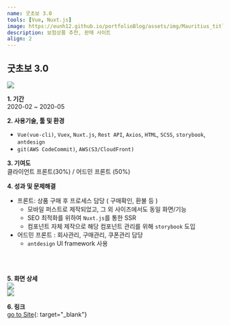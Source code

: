 ```yaml
---
name: 굿초보 3.0
tools: [Vue, Nuxt.js]
image: https://eunh12.github.io/portfolioBlog/assets/img/Mauritius_title.png
description: 보험상품 추천, 판매 사이트
align: 2
---
```


## 굿초보 3.0  
![](https://eunh12.github.io/portfolioBlog/assets/img/Mauritius_title.png)  
  
**1. 기간**   
2020-02 ~ 2020-05   
  
**2. 사용기술, 툴 및 환경**   
- `Vue(vue-cli)`, `Vuex`, `Nuxt.js`, `Rest API`, `Axios`, `HTML`, `SCSS`, `storybook`, `antdesign`
- `git(AWS CodeCommit)`, `AWS(S3/CloudFront)`  
   
**3. 기여도**   
클라이언트 프론트(30%) / 어드민 프론트 (50%)   
   
**4. 성과 및 문제해결**
* 프론트: 상품 구매 후 프로세스 담당 ( 구매확인, 환불 등 )
  - 모바일 퍼스트로 제작되었고, 그 외 사이즈에서도 동일 화면/기능
  - SEO 최적화를 위하여 `Nuxt.js`를 통한 SSR
  - 컴포넌트 자체 제작으로 해당 컴포넌트 관리를 위해 `storybook` 도입
* 어드민 프론트 : 회사관리, 구매관리, 쿠폰관리 담당
  - `antdesign` UI framework 사용

<br>    
<br> 


**5. 화면 상세**   
![](https://eunh12.github.io/portfolioBlog/assets/img/Mauritius_con.png)  
![](https://eunh12.github.io/portfolioBlog/assets/img/Mauritius_con2.png)  
   
**6. 링크**  
[go to Site](http://insurance.goodchobo.com/){: target="_blank"}
